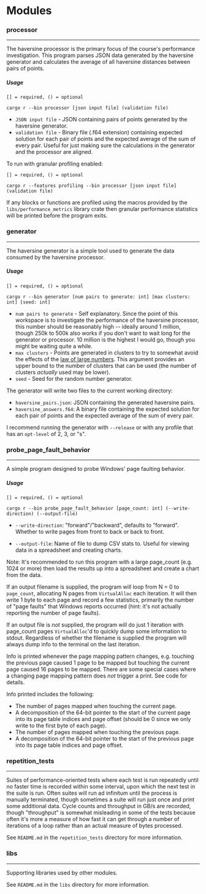 # Modules

### processor
---
The haversine processor is the primary focus of the course's performance investigation.
This program parses JSON data generated by the haversine generator and calculates the average of all haversine distances between pairs of points.

##### Usage
```
[] = required, () = optional

cargo r --bin processor [json input file] (validation file)
```
- `JSON input file` - JSON containing pairs of points generated by the haversine generator.
- `validation file` - Binary file (.f64 extension) containing expected solution for each pair of points and the expected average of the sum of every pair. Useful for just making sure the calculations in the generator and the processor are aligned.

To run with granular profiling enabled:
```
[] = required, () = optional

cargo r --features profiling --bin processor [json input file] (validation file)
```
If any blocks or functions are profiled using the macros provided by the `libs/performance_metrics` library crate then granular performance statistics will be printed before the program exits.

### generator
---
The haversine generator is a simple tool used to generate the data consumed by the haversine processor.

##### Usage
```
[] = required, () = optional

cargo r --bin generator [num pairs to generate: int] [max clusters: int] [seed: int]
```
- `num pairs to generate` - Self explanatory. Since the point of this workspace is to investigate the performance of the haversine processor, this number should be reasonably high -- ideally around 1 million, though 250k to 500k also works if you don't want to wait long for the generator or processor. 10 million is the highest I would go, though you might be waiting quite a while.
- `max clusters` - Points are generated in clusters to try to somewhat avoid the effects of the [law of large numbers](https://en.wikipedia.org/wiki/Law_of_large_numbers). This argument provides an upper bound to the number of clusters that can be used (the number of clusters _actually_ used may be lower).
- `seed` - Seed for the random number generator.

The generator will write two files to the current working directory:
- `haversine_pairs.json`: JSON containing the generated haversine pairs.
- `haversine_answers.f64`: A binary file containing the expected solution for each pair of points and the expected average of the sum of every pair.

I recommend running the generator with `--release` or with any profile that has an `opt-level` of 2, 3, or "s".

### probe_page_fault_behavior
---
A simple program designed to probe Windows' page faulting behavior.

##### Usage
```
[] = required, () = optional

cargo r --bin probe_page_fault_behavior [page_count: int] (--write-direction) (--output-file)
```
- `--write-direction`:
    "forward"/"backward", defaults to "forward".
    Whether to write pages from front to back or back to front.

- `--output-file`:
    Name of file to dump CSV stats to.
    Useful for viewing data in a spreadsheet and creating charts.

Note: It's recommended to run this program with a large page_count (e.g. 1024 or more) then load the results up into a spreadsheet and create a chart from the data.

If an output filename is supplied, the program will loop from N = 0 to `page_count`, allocating N pages from `VirtualAlloc` each iteration.
It will then write 1 byte to each page and record a few statistics, primarily the number of "page faults" that Windows reports occurred (hint: it's not actually reporting the number of page faults).

If an output file is _not_ supplied, the program will do just 1 iteration with page_count pages `VirtualAlloc`'d to quickly dump some information to stdout. Regardless of whether the filename is supplied the program will always dump info to the terminal on the last iteration.

Info is printed whenever the page mapping pattern changes, e.g. touching the previous page caused 1 page to be mapped but touching the current page caused 16 pages to be mapped.
There are some special cases where a changing page mapping pattern does _not_ trigger a print.
See code for details.

Info printed includes the following:
- The number of pages mapped when touching the current page.
- A decomposition of the 64-bit pointer to the start of the current page into its page table indices and page offset (should be 0 since we only write to the first byte of each page).
- The number of pages mapped when touching the previous page.
- A decomposition of the 64-bit pointer to the start of the previous page into its page table indices and page offset.

### repetition_tests
---
Suites of performance-oriented tests where each test is run repeatedly until no faster time is recorded within some interval, upon which the next test in the suite is run.
Often suites will run ad infinitum until the process is manually terminated, though sometimes a suite will run just once and print some additional data.
Cycle counts and throughput in GB/s are recorded, though "throughput" is somewhat misleading in some of the tests because often it's more a measure of how fast it can get through a number of iterations of a loop rather than an actual measure of bytes processed.

See `README.md` in the `repetition_tests` directory for more information.

### libs
---
Supporting libraries used by other modules.

See `README.md` in the `libs` directory for more information.
